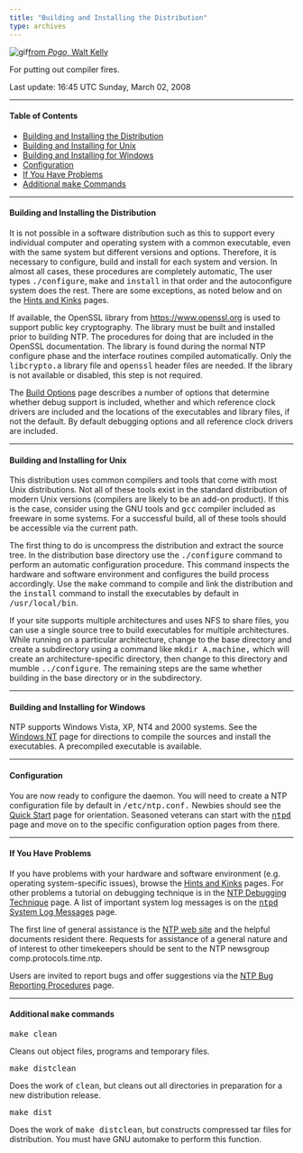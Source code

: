```yaml
---
title: "Building and Installing the Distribution"
type: archives
---
```


![gif](/archives/pic/beaver.gif)[from _Pogo_, Walt Kelly](http://www.eecis.udel.edu/%7emills/pictures.html)

For putting out compiler fires.

Last update: 16:45 UTC Sunday, March 02, 2008

* * *

#### Table of Contents

*   [Building and Installing the Distribution](/archives/4.2.6-series/build/#building-and-installing-the-distribution)
*   [Building and Installing for Unix](/archives/4.2.6-series/build/#building-and-installing-for-unix)
*   [Building and Installing for Windows](/archives/4.2.6-series/build/#building-and-installing-for-windows)
*   [Configuration](/archives/4.2.6-series/build/#configuration)
*   [If You Have Problems](/archives/4.2.6-series/build/#if-you-have-problems)
*   [Additional <tt>make</tt> Commands](/archives/4.2.6-series/build/#additional-ttmakett-commands)

* * *

#### Building and Installing the Distribution

It is not possible in a software distribution such as this to support every individual computer and operating system with a common executable, even with the same system but different versions and options. Therefore, it is necessary to configure, build and install for each system and version. In almost all cases, these procedures are completely automatic, The user types <tt>./configure</tt>, <tt>make</tt> and <tt>install</tt> in that order and the autoconfigure system does the rest. There are some exceptions, as noted below and on the [Hints and Kinks](/archives/4.2.6-series/hints) pages.

If available, the OpenSSL library from https://www.openssl.org is used to support public key cryptography. The library must be built and installed prior to building NTP. The procedures for doing that are included in the OpenSSL documentation. The library is found during the normal NTP configure phase and the interface routines compiled automatically. Only the <tt>libcrypto.a</tt> library file and <tt>openssl</tt> header files are needed. If the library is not available or disabled, this step is not required.

The [Build Options](/archives/4.2.6-series/config) page describes a number of options that determine whether debug support is included, whether and which reference clock drivers are included and the locations of the executables and library files, if not the default. By default debugging options and all reference clock drivers are included.
* * *

#### Building and Installing for Unix

This distribution uses common compilers and tools that come with most Unix distributions. Not all of these tools exist in the standard distribution of modern Unix versions (compilers are likely to be an add-on product). If this is the case, consider using the GNU tools and <tt>gcc</tt> compiler included as freeware in some systems. For a successful build, all of these tools should be accessible via the current path.

The first thing to do is uncompress the distribution and extract the source tree. In the distribution base directory use the <tt>./configure</tt> command to perform an automatic configuration procedure. This command inspects the hardware and software environment and configures the build process accordingly. Use the <tt>make</tt> command to compile and link the distribution and the <tt>install</tt> command to install the executables by default in <tt>/usr/local/bin</tt>.

If your site supports multiple architectures and uses NFS to share files, you can use a single source tree to build executables for multiple architectures. While running on a particular architecture, change to the base directory and create a subdirectory using a command like <tt>mkdir A.machine,</tt> which will create an architecture-specific directory, then change to this directory and mumble <tt>../configure</tt>. The remaining steps are the same whether building in the base directory or in the subdirectory.

* * *

#### Building and Installing for Windows

NTP supports Windows Vista, XP, NT4 and 2000 systems. See the [Windows NT](/archives/hints/winnt) page for directions to compile the sources and install the executables. A precompiled executable is available.

* * *

#### Configuration

You are now ready to configure the daemon. You will need to create a NTP configuration file by default in <tt>/etc/ntp.conf.</tt> Newbies should see the [Quick Start](/archives/4.2.6-series/quick) page for orientation. Seasoned veterans can start with the [<tt>ntpd</tt>](/archives/4.2.6-series/ntpd) page and move on to the specific configuration option pages from there.

* * *

#### If You Have Problems

If you have problems with your hardware and software environment (e.g. operating system-specific issues), browse the [Hints and Kinks](/archives/4.2.6-series/hints) pages. For other problems a tutorial on debugging technique is in the [NTP Debugging Technique](/archives/4.2.6-series/debug) page. A list of important system log messages is on the [<tt>ntpd</tt> System Log Messages](/archives/4.2.6-series/msyslog) page.

The first line of general assistance is the [NTP web site](http://www.ntp.org) and the helpful documents resident there. Requests for assistance of a general nature and of interest to other timekeepers should be sent to the NTP newsgroup comp.protocols.time.ntp.

Users are invited to report bugs and offer suggestions via the [NTP Bug Reporting Procedures](/archives/4.2.6-series/bugs) page.

* * *

#### Additional <tt>make</tt> commands

<dt><tt>make clean</tt></dt>

Cleans out object files, programs and temporary files.

<dt><tt>make distclean</tt></dt>

Does the work of <tt>clean</tt>, but cleans out all directories in preparation for a new distribution release.

<dt><tt>make dist</tt></dt>

Does the work of <tt>make distclean</tt>, but constructs compressed tar files for distribution. You must have GNU automake to perform this function.